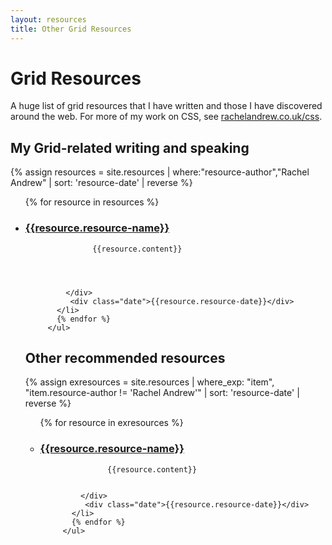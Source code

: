 ```yaml
---
layout: resources
title: Other Grid Resources
---
```


# Grid Resources

A huge list of grid resources that I have written and those I have discovered around the web. For more of my work on CSS, see [rachelandrew.co.uk/css](https://rachelandrew.co.uk/css).

## My Grid-related writing and speaking

{% assign resources = site.resources | where:"resource-author","Rachel Andrew" | sort: 'resource-date' | reverse %}
<ul class="card-listing">
           {% for resource in resources %}
           <li class="type-{{resource.resource-type}}">
             <h3><a href="{{resource.resource-url}}">{{resource.resource-name}}</a></h3>
             <div class="details">


                   {{resource.content}}

                   


             </div>
              <div class="date">{{resource.resource-date}}</div>
           </li>
           {% endfor %}
         </ul>

## Other recommended resources

{% assign exresources = site.resources | where_exp: "item", "item.resource-author != 'Rachel Andrew'" | sort: 'resource-date' | reverse %}
<ul class="card-listing">
           {% for resource in exresources %}
           <li class="type-{{resource.resource-type}}">
             <h3><a href="{{resource.resource-url}}">{{resource.resource-name}}</a></h3>
             <div class="details">


                   {{resource.content}}

                   
             </div>
              <div class="date">{{resource.resource-date}}</div>
           </li>
           {% endfor %}
         </ul>